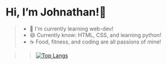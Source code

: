 # Hi, I’m Johnathan!👋
> - 🌱 I'm currently learning web-dev!
> - 😄 Currently know: HTML, CSS, and learning python!
> - ☕ Food, fitness, and coding are all passions of mine!

<!---
jmcroft7/jmcroft7 is a ✨ special ✨ repository because its `README.md` (this file) appears on your GitHub profile.
You can click the Preview link to take a look at your changes.
--->
> > [![Top Langs](https://github-readme-stats.vercel.app/api/top-langs/?username=jmcroft7&layout=compact&text_color=daf7dc&bg_color=151515)](https://github.com/jmcroft7)
